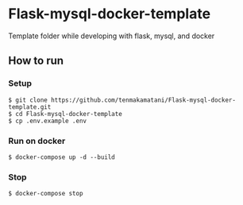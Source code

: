 # Flask-mysql-docker-template

Template folder while developing with flask, mysql, and docker

## How to run

### Setup

```
$ git clone https://github.com/tenmakamatani/Flask-mysql-docker-template.git
$ cd Flask-mysql-docker-template
$ cp .env.example .env
```

### Run on docker

```
$ docker-compose up -d --build
```

### Stop

```
$ docker-compose stop
```